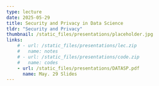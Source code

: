 ```yaml
---
type: lecture
date: 2025-05-29
title: Security and Privacy in Data Science
tldr: "Security and Privacy"
thumbnail: /static_files/presentations/placeholder.jpg
links: 
    # - url: /static_files/presentations/lec.zip
    #   name: notes
    # - url: /static_files/presentations/code.zip
    #   name: codes
    - url: /static_files/presentations/DATASP.pdf
      name: May. 29 Slides
---
```

<!-- **Suggested Readings:**
- [Readings 1](http://example.com)
- [Readings 2](http://example.com) -->
